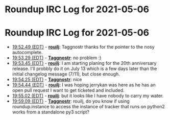 # Roundup IRC Log for 2021-05-06 #
# Roundup IRC Log for 2021-05-06
* <a href="#19:52.49" id="19:52.49">19:52.49 (EDT)</a> - __[rouilj](https://github.com/rouilj)__: Taggnostr thanks for the pointer to the nosy autocomplete.
* <a href="#19:53.29" id="19:53.29">19:53.29 (EDT)</a> - __[Taggnostr](https://github.com/Taggnostr)__: no problem :)
* <a href="#19:53.45" id="19:53.45">19:53.45 (EDT)</a> - __[rouilj](https://github.com/rouilj)__: I am starting planing for the 20th anniversary release. I'll probbly do it on July 13 which is a few days later than the initial changelog message (7/11), but close enough.
* <a href="#19:54.25" id="19:54.25">19:54.25 (EDT)</a> - __[Taggnostr](https://github.com/Taggnostr)__: nice
* <a href="#19:54.44" id="19:54.44">19:54.44 (EDT)</a> - __[rouilj](https://github.com/rouilj)__: I was hoping jerrykan was here as he has an open pull request I want to get ticketed and included.
* <a href="#19:55.02" id="19:55.02">19:55.02 (EDT)</a> - __[rouilj](https://github.com/rouilj)__: but it looks like I have nobody to carry my water.
* <a href="#19:59.09" id="19:59.09">19:59.09 (EDT)</a> - __[Taggnostr](https://github.com/Taggnostr)__: rouilj, do you know if using roundup.instance to access the instance of tracker that runs on python2 works from a standalone py3 script?
